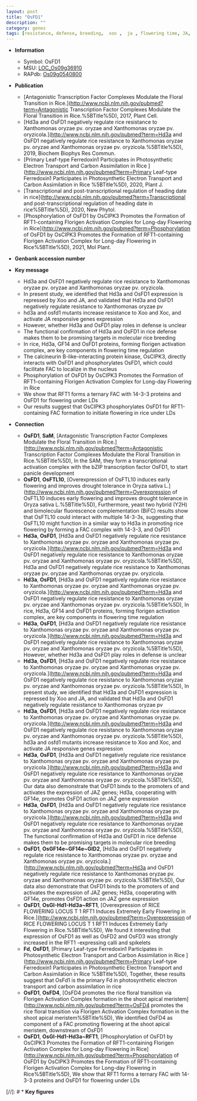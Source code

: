 ```yaml
---
layout: post
title: "OsFD1"
description: ""
category: genes
tags: [resistance, defense, breeding,  xoo ,  ja , flowering time, JA, nucleus, protein kinase, flowering]
---
```


* **Information**  
    + Symbol: OsFD1  
    + MSU: [LOC_Os09g36910](http://rice.plantbiology.msu.edu/cgi-bin/ORF_infopage.cgi?orf=LOC_Os09g36910)  
    + RAPdb: [Os09g0540800](http://rapdb.dna.affrc.go.jp/viewer/gbrowse_details/irgsp1?name=Os09g0540800)  

* **Publication**  
    + [Antagonistic Transcription Factor Complexes Modulate the Floral Transition in Rice.](http://www.ncbi.nlm.nih.gov/pubmed?term=Antagonistic Transcription Factor Complexes Modulate the Floral Transition in Rice.%5BTitle%5D), 2017, Plant Cell.
    + [Hd3a and OsFD1 negatively regulate rice resistance to Xanthomonas oryzae pv. oryzae and Xanthomonas oryzae pv. oryzicola.](http://www.ncbi.nlm.nih.gov/pubmed?term=Hd3a and OsFD1 negatively regulate rice resistance to Xanthomonas oryzae pv. oryzae and Xanthomonas oryzae pv. oryzicola.%5BTitle%5D), 2019, Biochem Biophys Res Commun.
    + [Primary Leaf-type Ferredoxin1 Participates in Photosynthetic Electron Transport and Carbon Assimilation in Rice ](http://www.ncbi.nlm.nih.gov/pubmed?term=Primary Leaf-type Ferredoxin1 Participates in Photosynthetic Electron Transport and Carbon Assimilation in Rice %5BTitle%5D), 2020, Plant J.
    + [Transcriptional and post-transcriptional regulation of heading date in rice](http://www.ncbi.nlm.nih.gov/pubmed?term=Transcriptional and post-transcriptional regulation of heading date in rice%5BTitle%5D), 2020, New Phytol.
    + [Phosphorylation of OsFD1 by OsCIPK3 Promotes the Formation of RFT1-containing Florigen Activation Complex for Long-day Flowering in Rice](http://www.ncbi.nlm.nih.gov/pubmed?term=Phosphorylation of OsFD1 by OsCIPK3 Promotes the Formation of RFT1-containing Florigen Activation Complex for Long-day Flowering in Rice%5BTitle%5D), 2021, Mol Plant.

* **Genbank accession number**  

* **Key message**  
    + Hd3a and OsFD1 negatively regulate rice resistance to Xanthomonas oryzae pv. oryzae and Xanthomonas oryzae pv. oryzicola.
    + In present study, we identified that Hd3a and OsFD1 expression is repressed by Xoo and JA, and validated that Hd3a and OsFD1 negatively regulate resistance to Xanthomonas oryzae pv
    + hd3a and osfd1 mutants increase resistance to Xoo and Xoc, and activate JA responsive genes expression
    + However, whether Hd3a and OsFD1 play roles in defense is unclear
    + The functional confirmation of Hd3a and OsFD1 in rice defense makes them to be promising targets in molecular rice breeding
    + In rice, Hd3a, GF14 and OsFD1 proteins, forming florigen activation complex, are key components in flowering time regulation
    + The calcineurin B-like-interacting protein kinase, OsCIPK3, directly interacts with OsFD1 and phosphorylates OsFD1, which could facilitate FAC to localize in the nucleus
    + Phosphorylation of OsFD1 by OsCIPK3 Promotes the Formation of RFT1-containing Florigen Activation Complex for Long-day Flowering in Rice
    + We show that RFT1 forms a ternary FAC with 14-3-3 proteins and OsFD1 for flowering under LDs
    + Our results suggest that OsCIPK3 phosphorylates OsFD1 for RFT1-containing FAC formation to initiate flowering in rice under LDs

* **Connection**  
    + __OsFD1__, __SaM__, [Antagonistic Transcription Factor Complexes Modulate the Floral Transition in Rice.](http://www.ncbi.nlm.nih.gov/pubmed?term=Antagonistic Transcription Factor Complexes Modulate the Floral Transition in Rice.%5BTitle%5D),  In the SAM, they form a transcriptional activation complex with the bZIP transcription factor OsFD1, to start panicle development
    + __OsFD1__, __OsFTL10__, [Overexpression of OsFTL10 induces early flowering and improves drought tolerance in Oryza sativa L.](http://www.ncbi.nlm.nih.gov/pubmed?term=Overexpression of OsFTL10 induces early flowering and improves drought tolerance in Oryza sativa L.%5BTitle%5D),  Furthermore, yeast two hybrid (Y2H) and bimolecular fluorescence complementation (BiFC) results show that OsFTL10 could interact with multiple 14-3-3s, suggesting that OsFTL10 might function in a similar way to Hd3a in promoting rice flowering by forming a FAC complex with 14-3-3, and OsFD1
    + __Hd3a__, __OsFD1__, [Hd3a and OsFD1 negatively regulate rice resistance to Xanthomonas oryzae pv. oryzae and Xanthomonas oryzae pv. oryzicola.](http://www.ncbi.nlm.nih.gov/pubmed?term=Hd3a and OsFD1 negatively regulate rice resistance to Xanthomonas oryzae pv. oryzae and Xanthomonas oryzae pv. oryzicola.%5BTitle%5D), Hd3a and OsFD1 negatively regulate rice resistance to Xanthomonas oryzae pv. oryzae and Xanthomonas oryzae pv. oryzicola.
    + __Hd3a__, __OsFD1__, [Hd3a and OsFD1 negatively regulate rice resistance to Xanthomonas oryzae pv. oryzae and Xanthomonas oryzae pv. oryzicola.](http://www.ncbi.nlm.nih.gov/pubmed?term=Hd3a and OsFD1 negatively regulate rice resistance to Xanthomonas oryzae pv. oryzae and Xanthomonas oryzae pv. oryzicola.%5BTitle%5D), In rice, Hd3a, GF14 and OsFD1 proteins, forming florigen activation complex, are key components in flowering time regulation
    + __Hd3a__, __OsFD1__, [Hd3a and OsFD1 negatively regulate rice resistance to Xanthomonas oryzae pv. oryzae and Xanthomonas oryzae pv. oryzicola.](http://www.ncbi.nlm.nih.gov/pubmed?term=Hd3a and OsFD1 negatively regulate rice resistance to Xanthomonas oryzae pv. oryzae and Xanthomonas oryzae pv. oryzicola.%5BTitle%5D),  However, whether Hd3a and OsFD1 play roles in defense is unclear
    + __Hd3a__, __OsFD1__, [Hd3a and OsFD1 negatively regulate rice resistance to Xanthomonas oryzae pv. oryzae and Xanthomonas oryzae pv. oryzicola.](http://www.ncbi.nlm.nih.gov/pubmed?term=Hd3a and OsFD1 negatively regulate rice resistance to Xanthomonas oryzae pv. oryzae and Xanthomonas oryzae pv. oryzicola.%5BTitle%5D),  In present study, we identified that Hd3a and OsFD1 expression is repressed by Xoo and JA, and validated that Hd3a and OsFD1 negatively regulate resistance to Xanthomonas oryzae pv
    + __Hd3a__, __OsFD1__, [Hd3a and OsFD1 negatively regulate rice resistance to Xanthomonas oryzae pv. oryzae and Xanthomonas oryzae pv. oryzicola.](http://www.ncbi.nlm.nih.gov/pubmed?term=Hd3a and OsFD1 negatively regulate rice resistance to Xanthomonas oryzae pv. oryzae and Xanthomonas oryzae pv. oryzicola.%5BTitle%5D),  hd3a and osfd1 mutants increase resistance to Xoo and Xoc, and activate JA responsive genes expression
    + __Hd3a__, __OsFD1__, [Hd3a and OsFD1 negatively regulate rice resistance to Xanthomonas oryzae pv. oryzae and Xanthomonas oryzae pv. oryzicola.](http://www.ncbi.nlm.nih.gov/pubmed?term=Hd3a and OsFD1 negatively regulate rice resistance to Xanthomonas oryzae pv. oryzae and Xanthomonas oryzae pv. oryzicola.%5BTitle%5D),  Our data also demonstrate that OsFD1 binds to the promoters of and activates the expression of JAZ genes; Hd3a, cooperating with GF14e, promotes OsFD1 action on JAZ gene expression
    + __Hd3a__, __OsFD1__, [Hd3a and OsFD1 negatively regulate rice resistance to Xanthomonas oryzae pv. oryzae and Xanthomonas oryzae pv. oryzicola.](http://www.ncbi.nlm.nih.gov/pubmed?term=Hd3a and OsFD1 negatively regulate rice resistance to Xanthomonas oryzae pv. oryzae and Xanthomonas oryzae pv. oryzicola.%5BTitle%5D),  The functional confirmation of Hd3a and OsFD1 in rice defense makes them to be promising targets in molecular rice breeding
    + __OsFD1__, __OsGF14e~GF14e~GID2__, [Hd3a and OsFD1 negatively regulate rice resistance to Xanthomonas oryzae pv. oryzae and Xanthomonas oryzae pv. oryzicola.](http://www.ncbi.nlm.nih.gov/pubmed?term=Hd3a and OsFD1 negatively regulate rice resistance to Xanthomonas oryzae pv. oryzae and Xanthomonas oryzae pv. oryzicola.%5BTitle%5D),  Our data also demonstrate that OsFD1 binds to the promoters of and activates the expression of JAZ genes; Hd3a, cooperating with GF14e, promotes OsFD1 action on JAZ gene expression
    + __OsFD1__, __OsGI-Hd1-Hd3a~RFT1__, [Overexpression of RICE FLOWERING LOCUS T 1 RFT1 Induces Extremely Early Flowering in Rice.](http://www.ncbi.nlm.nih.gov/pubmed?term=Overexpression of RICE FLOWERING LOCUS T 1 RFT1 Induces Extremely Early Flowering in Rice.%5BTitle%5D),  We found it interesting that expression of OsFD1 as well as OsFD2 and OsFD3 was strongly increased in the RFT1 -expressing calli and spikelets
    + __Fd__, __OsFD1__, [Primary Leaf-type Ferredoxin1 Participates in Photosynthetic Electron Transport and Carbon Assimilation in Rice ](http://www.ncbi.nlm.nih.gov/pubmed?term=Primary Leaf-type Ferredoxin1 Participates in Photosynthetic Electron Transport and Carbon Assimilation in Rice %5BTitle%5D),  Together, these results suggest that OsFd1 is the primary Fd in photosynthetic electron transport and carbon assimilation in rice
    + __OsFD1__, __OsFD4__, [OsFD4 promotes the rice floral transition via Florigen Activation Complex formation in the shoot apical meristem](http://www.ncbi.nlm.nih.gov/pubmed?term=OsFD4 promotes the rice floral transition via Florigen Activation Complex formation in the shoot apical meristem%5BTitle%5D),  We identified OsFD4 as component of a FAC promoting flowering at the shoot apical meristem, downstream of OsFD1
    + __OsFD1__, __OsGI-Hd1-Hd3a~RFT1__, [Phosphorylation of OsFD1 by OsCIPK3 Promotes the Formation of RFT1-containing Florigen Activation Complex for Long-day Flowering in Rice](http://www.ncbi.nlm.nih.gov/pubmed?term=Phosphorylation of OsFD1 by OsCIPK3 Promotes the Formation of RFT1-containing Florigen Activation Complex for Long-day Flowering in Rice%5BTitle%5D),  We show that RFT1 forms a ternary FAC with 14-3-3 proteins and OsFD1 for flowering under LDs

[//]: # * **Key figures**  


